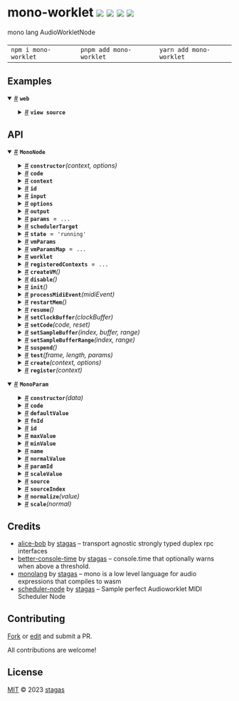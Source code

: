 

<h1>
mono-worklet <a href="https://npmjs.org/package/mono-worklet"><img src="https://img.shields.io/badge/npm-v2.2.0-F00.svg?colorA=000"/></a> <a href="src"><img src="https://img.shields.io/badge/loc-324-FFF.svg?colorA=000"/></a> <a href="https://cdn.jsdelivr.net/npm/mono-worklet@2.2.0/dist/mono-worklet.min.js"><img src="https://img.shields.io/badge/brotli-3.3K-333.svg?colorA=000"/></a> <a href="LICENSE"><img src="https://img.shields.io/badge/license-MIT-F0B.svg?colorA=000"/></a>
</h1>

<p></p>

mono lang AudioWorkletNode

<h4>
<table><tr><td title="Triple click to select and copy paste">
<code>npm i mono-worklet </code>
</td><td title="Triple click to select and copy paste">
<code>pnpm add mono-worklet </code>
</td><td title="Triple click to select and copy paste">
<code>yarn add mono-worklet</code>
</td></tr></table>
</h4>

## Examples

<details id="example$web" title="web" open><summary><span><a href="#example$web">#</a></span>  <code><strong>web</strong></code></summary>  <ul>    <details id="source$web" title="web source code" ><summary><span><a href="#source$web">#</a></span>  <code><strong>view source</strong></code></summary>  <a href="example/web.tsx">example/web.tsx</a>  <p>

```tsx
/** @jsxImportSource sigl */
import $ from 'sigl'

import { CodeEditElement } from 'code-edit'
import { SchedulerEventGroupNode, SchedulerNode } from 'scheduler-node'

import { MonoNode } from 'mono-worklet' // <- we use the dist/ files for the worklet to work

const sampleRate = 44100

const code = `\
#:1,2;
write_note(x)=(
  #=(t,note_to_hz(x));
  0
);
midi_in(op=0,x=0,y=0)=(
  op==144 && write_note(x);drop;
  0
);
f()=((nt,y)=#(-1);saw(y)*env(nt))

`
// a=300.0;
// play(x=300.0)=(
//   a=x;
//   a
// );

// midi_in(x=1,y=1,z=1)=
//  (a=note_to_hz(y);0);

// f()=sine(a)
// `

const ctx = new AudioContext({ sampleRate, latencyHint: 0.06 })

const main = async () => {
  const mainSchedulerNode = await SchedulerNode.create(ctx)
  const midiEvent = new MIDIMessageEvent('midimessage', {
    data: new Uint8Array([0x90, 40, 127]),
  }) as WebMidi.MIDIMessageEvent
  midiEvent.receivedTime = 0
  const schedulerGroupNode = new SchedulerEventGroupNode(mainSchedulerNode)
  schedulerGroupNode.eventGroup.replaceAllWithNotes([[0, 40, 127, .1]])
  schedulerGroupNode.eventGroup.loopEnd = 1
  schedulerGroupNode.eventGroup.loop = true

  const monoNode = await MonoNode.create(ctx, {
    numberOfInputs: 0,
    numberOfOutputs: 1,
    processorOptions: {
      metrics: 0,
    },
  })
  console.log(monoNode)

  schedulerGroupNode.connect(monoNode)

  // monoNode.setCode(`f()=sin(pi2*440.0*t)`)
  await monoNode.setCode(code)
  monoNode.connect(ctx.destination)
  mainSchedulerNode.start()

  // setInterval(() => {
  //   const midiEvent = new MIDIMessageEvent('midimessage', { data: new Uint8Array([0x90, 40, 127]) })
  //   midiEvent.receivedTime = ctx.currentTime * 1000
  //   monoNode.processMidiEvent(midiEvent)
  // }, 1000)

  // setTimeout(() => {
  //   monoProcessor.setCode(`f(x[1mono-worklet100]=52.4,	y[1mono-worklet400]=158.1,
  //      z[1mono-worklet500]=56,	c[40mono-worklet400]=147.7,
  //      r[0.001mono-worklet4]=1.32,	p[0.1mono-worklet100]=24.5)=
  //      lp(sin(pi2*(x+(exp((-t%0.5)*z)*y))*(t%0.5))
  //      * exp(-t%0.5*p), c, r)
  //    `)
  // }, 2000)

  const CodeEdit = $.element(CodeEditElement)

  $.render(
    <CodeEdit
      style="display: block; width:300px; height:300px; color: black; font-family: monospace;"
      value={code}
      language="js"
      theme="monokai"
      oninput={function (this: CodeEditElement) {
        monoNode.setCode(this.value)
      }}
    />,
    document.body
  )
}

main()
```

</p>
</details></ul></details>


## API

<p>  <details id="MonoNode$28" title="Class" open><summary><span><a href="#MonoNode$28">#</a></span>  <code><strong>MonoNode</strong></code>    </summary>  <a href=""></a>  <ul>        <p>  <details id="constructor$37" title="Constructor" ><summary><span><a href="#constructor$37">#</a></span>  <code><strong>constructor</strong></code><em>(context, options)</em>    </summary>  <a href=""></a>  <ul>    <p>  <details id="new MonoNode$38" title="ConstructorSignature" ><summary><span><a href="#new MonoNode$38">#</a></span>  <code><strong>new MonoNode</strong></code><em>()</em>    </summary>    <ul><p><a href="#MonoNode$28">MonoNode</a></p>      <p>  <details id="context$39" title="Parameter" ><summary><span><a href="#context$39">#</a></span>  <code><strong>context</strong></code>    </summary>    <ul><p><span>BaseAudioContext</span></p>        </ul></details><details id="options$40" title="Parameter" ><summary><span><a href="#options$40">#</a></span>  <code><strong>options</strong></code>    </summary>    <ul><p><span>AudioWorkletNodeOptions</span></p>        </ul></details></p>  </ul></details></p>    </ul></details><details id="code$65" title="Property" ><summary><span><a href="#code$65">#</a></span>  <code><strong>code</strong></code>    </summary>  <a href=""></a>  <ul><p>string</p>        </ul></details><details id="context$52" title="Property" ><summary><span><a href="#context$52">#</a></span>  <code><strong>context</strong></code>    </summary>  <a href=""></a>  <ul><p><span>BaseAudioContext</span></p>        </ul></details><details id="id$88" title="Property" ><summary><span><a href="#id$88">#</a></span>  <code><strong>id</strong></code>    </summary>  <a href=""></a>  <ul><p>string</p>        </ul></details><details id="input$50" title="Property" ><summary><span><a href="#input$50">#</a></span>  <code><strong>input</strong></code>    </summary>  <a href=""></a>  <ul><p><span>ChannelMergerNode</span></p>        </ul></details><details id="options$53" title="Property" ><summary><span><a href="#options$53">#</a></span>  <code><strong>options</strong></code>    </summary>  <a href=""></a>  <ul><p><span>AudioWorkletNodeOptions</span></p>        </ul></details><details id="output$51" title="Property" ><summary><span><a href="#output$51">#</a></span>  <code><strong>output</strong></code>    </summary>  <a href=""></a>  <ul><p><span>ChannelSplitterNode</span></p>        </ul></details><details id="params$44" title="Property" ><summary><span><a href="#params$44">#</a></span>  <code><strong>params</strong></code>  <span><span>&nbsp;=&nbsp;</span>  <code>...</code></span>  </summary>  <a href=""></a>  <ul><p><span>Map</span>&lt;string, {<p>  <details id="audioParam$47" title="Property" ><summary><span><a href="#audioParam$47">#</a></span>  <code><strong>audioParam</strong></code>    </summary>  <a href=""></a>  <ul><p><span>AudioParam</span></p>        </ul></details><details id="monoParam$46" title="Property" ><summary><span><a href="#monoParam$46">#</a></span>  <code><strong>monoParam</strong></code>    </summary>  <a href=""></a>  <ul><p><a href="#MonoParam$1">MonoParam</a></p>        </ul></details></p>}&gt;</p>        </ul></details><details id="schedulerTarget$89" title="Property" ><summary><span><a href="#schedulerTarget$89">#</a></span>  <code><strong>schedulerTarget</strong></code>    </summary>  <a href=""></a>  <ul><p><span>SchedulerTarget</span></p>        </ul></details><details id="state$41" title="Property" ><summary><span><a href="#state$41">#</a></span>  <code><strong>state</strong></code>  <span><span>&nbsp;=&nbsp;</span>  <code>'running'</code></span>  </summary>  <a href=""></a>  <ul><p><code>"disabled"</code> | <code>"suspended"</code> | <code>"running"</code></p>        </ul></details><details id="vmParams$42" title="Property" ><summary><span><a href="#vmParams$42">#</a></span>  <code><strong>vmParams</strong></code>    </summary>  <a href=""></a>  <ul><p><a href="#MonoParam$1">MonoParam</a>  []</p>        </ul></details><details id="vmParamsMap$43" title="Property" ><summary><span><a href="#vmParamsMap$43">#</a></span>  <code><strong>vmParamsMap</strong></code>  <span><span>&nbsp;=&nbsp;</span>  <code>...</code></span>  </summary>  <a href=""></a>  <ul><p><span>Map</span>&lt;<a href="#MonoParam$1">MonoParam</a>, <span>AudioParam</span>&gt;</p>        </ul></details><details id="worklet$49" title="Property" ><summary><span><a href="#worklet$49">#</a></span>  <code><strong>worklet</strong></code>    </summary>  <a href=""></a>  <ul><p><span>Agent</span>&lt;<span>MonoProcessor</span>, <a href="#MonoNode$28">MonoNode</a>&gt;</p>        </ul></details><details id="registeredContexts$29" title="Property" ><summary><span><a href="#registeredContexts$29">#</a></span>  <code><strong>registeredContexts</strong></code>  <span><span>&nbsp;=&nbsp;</span>  <code>...</code></span>  </summary>  <a href=""></a>  <ul><p><span>Set</span>&lt;<span>BaseAudioContext</span>&gt;</p>        </ul></details><details id="createVM$79" title="Method" ><summary><span><a href="#createVM$79">#</a></span>  <code><strong>createVM</strong></code><em>()</em>    </summary>  <a href=""></a>  <ul>    <p>      <p><strong>createVM</strong><em>()</em>  &nbsp;=&gt;  <ul><span>Promise</span>&lt;undefined | {<p>  <details id="params$82" title="Property" ><summary><span><a href="#params$82">#</a></span>  <code><strong>params</strong></code>  <span><span>&nbsp;=&nbsp;</span>  <code>...</code></span>  </summary>  <a href=""></a>  <ul><p><a href="#MonoParam$1">MonoParam</a>  []</p>        </ul></details></p>}&gt;</ul></p></p>    </ul></details><details id="disable$54" title="Method" ><summary><span><a href="#disable$54">#</a></span>  <code><strong>disable</strong></code><em>()</em>    </summary>  <a href=""></a>  <ul>    <p>      <p><strong>disable</strong><em>()</em>  &nbsp;=&gt;  <ul>void</ul></p></p>    </ul></details><details id="init$90" title="Method" ><summary><span><a href="#init$90">#</a></span>  <code><strong>init</strong></code><em>()</em>    </summary>  <a href=""></a>  <ul>    <p>      <p><strong>init</strong><em>()</em>  &nbsp;=&gt;  <ul><span>Promise</span>&lt;void&gt;</ul></p></p>    </ul></details><details id="processMidiEvent$92" title="Method" ><summary><span><a href="#processMidiEvent$92">#</a></span>  <code><strong>processMidiEvent</strong></code><em>(midiEvent)</em>    </summary>  <a href=""></a>  <ul>    <p>    <details id="midiEvent$94" title="Parameter" ><summary><span><a href="#midiEvent$94">#</a></span>  <code><strong>midiEvent</strong></code>    </summary>    <ul><p><span>MIDIMessageEvent</span></p>        </ul></details>  <p><strong>processMidiEvent</strong><em>(midiEvent)</em>  &nbsp;=&gt;  <ul>void</ul></p></p>    </ul></details><details id="restartMem$73" title="Method" ><summary><span><a href="#restartMem$73">#</a></span>  <code><strong>restartMem</strong></code><em>()</em>    </summary>  <a href=""></a>  <ul>    <p>      <p><strong>restartMem</strong><em>()</em>  &nbsp;=&gt;  <ul>void</ul></p></p>    </ul></details><details id="resume$77" title="Method" ><summary><span><a href="#resume$77">#</a></span>  <code><strong>resume</strong></code><em>()</em>    </summary>  <a href=""></a>  <ul>    <p>      <p><strong>resume</strong><em>()</em>  &nbsp;=&gt;  <ul>void</ul></p></p>    </ul></details><details id="setClockBuffer$70" title="Method" ><summary><span><a href="#setClockBuffer$70">#</a></span>  <code><strong>setClockBuffer</strong></code><em>(clockBuffer)</em>    </summary>  <a href=""></a>  <ul>    <p>    <details id="clockBuffer$72" title="Parameter" ><summary><span><a href="#clockBuffer$72">#</a></span>  <code><strong>clockBuffer</strong></code>    </summary>    <ul><p><span>Float64Array</span></p>        </ul></details>  <p><strong>setClockBuffer</strong><em>(clockBuffer)</em>  &nbsp;=&gt;  <ul>void</ul></p></p>    </ul></details><details id="setCode$66" title="Method" ><summary><span><a href="#setCode$66">#</a></span>  <code><strong>setCode</strong></code><em>(code, reset)</em>    </summary>  <a href=""></a>  <ul>    <p>    <details id="code$68" title="Parameter" ><summary><span><a href="#code$68">#</a></span>  <code><strong>code</strong></code>    </summary>    <ul><p>string</p>        </ul></details><details id="reset$69" title="Parameter" ><summary><span><a href="#reset$69">#</a></span>  <code><strong>reset</strong></code>  <span><span>&nbsp;=&nbsp;</span>  <code>false</code></span>  </summary>    <ul><p>boolean</p>        </ul></details>  <p><strong>setCode</strong><em>(code, reset)</em>  &nbsp;=&gt;  <ul><span>Promise</span>&lt;void&gt;</ul></p></p>    </ul></details><details id="setSampleBuffer$56" title="Method" ><summary><span><a href="#setSampleBuffer$56">#</a></span>  <code><strong>setSampleBuffer</strong></code><em>(index, buffer, range)</em>    </summary>  <a href=""></a>  <ul>    <p>    <details id="index$58" title="Parameter" ><summary><span><a href="#index$58">#</a></span>  <code><strong>index</strong></code>    </summary>    <ul><p>number</p>        </ul></details><details id="buffer$59" title="Parameter" ><summary><span><a href="#buffer$59">#</a></span>  <code><strong>buffer</strong></code>    </summary>    <ul><p><span>Float32Array</span>  []</p>        </ul></details><details id="range$60" title="Parameter" ><summary><span><a href="#range$60">#</a></span>  <code><strong>range</strong></code>    </summary>    <ul><p>[  number, number  ]</p>        </ul></details>  <p><strong>setSampleBuffer</strong><em>(index, buffer, range)</em>  &nbsp;=&gt;  <ul><span>Promise</span>&lt;void&gt;</ul></p></p>    </ul></details><details id="setSampleBufferRange$61" title="Method" ><summary><span><a href="#setSampleBufferRange$61">#</a></span>  <code><strong>setSampleBufferRange</strong></code><em>(index, range)</em>    </summary>  <a href=""></a>  <ul>    <p>    <details id="index$63" title="Parameter" ><summary><span><a href="#index$63">#</a></span>  <code><strong>index</strong></code>    </summary>    <ul><p>number</p>        </ul></details><details id="range$64" title="Parameter" ><summary><span><a href="#range$64">#</a></span>  <code><strong>range</strong></code>    </summary>    <ul><p>[  number, number  ]</p>        </ul></details>  <p><strong>setSampleBufferRange</strong><em>(index, range)</em>  &nbsp;=&gt;  <ul><span>Promise</span>&lt;void&gt;</ul></p></p>    </ul></details><details id="suspend$75" title="Method" ><summary><span><a href="#suspend$75">#</a></span>  <code><strong>suspend</strong></code><em>()</em>    </summary>  <a href=""></a>  <ul>    <p>      <p><strong>suspend</strong><em>()</em>  &nbsp;=&gt;  <ul>void</ul></p></p>    </ul></details><details id="test$83" title="Method" ><summary><span><a href="#test$83">#</a></span>  <code><strong>test</strong></code><em>(frame, length, params)</em>    </summary>  <a href=""></a>  <ul>    <p>    <details id="frame$85" title="Parameter" ><summary><span><a href="#frame$85">#</a></span>  <code><strong>frame</strong></code>    </summary>    <ul><p>number</p>        </ul></details><details id="length$86" title="Parameter" ><summary><span><a href="#length$86">#</a></span>  <code><strong>length</strong></code>    </summary>    <ul><p>number</p>        </ul></details><details id="params$87" title="Parameter" ><summary><span><a href="#params$87">#</a></span>  <code><strong>params</strong></code>    </summary>    <ul><p>any  []</p>        </ul></details>  <p><strong>test</strong><em>(frame, length, params)</em>  &nbsp;=&gt;  <ul><span>Promise</span>&lt;<span>Float32Array</span>&gt;</ul></p></p>    </ul></details><details id="create$33" title="Method" ><summary><span><a href="#create$33">#</a></span>  <code><strong>create</strong></code><em>(context, options)</em>    </summary>  <a href=""></a>  <ul>    <p>    <details id="context$35" title="Parameter" ><summary><span><a href="#context$35">#</a></span>  <code><strong>context</strong></code>    </summary>    <ul><p><span>BaseAudioContext</span></p>        </ul></details><details id="options$36" title="Parameter" ><summary><span><a href="#options$36">#</a></span>  <code><strong>options</strong></code>  <span><span>&nbsp;=&nbsp;</span>  <code>{}</code></span>  </summary>    <ul><p><span>AudioWorkletNodeOptions</span></p>        </ul></details>  <p><strong>create</strong><em>(context, options)</em>  &nbsp;=&gt;  <ul><span>Promise</span>&lt;<a href="#MonoNode$28">MonoNode</a>&gt;</ul></p></p>    </ul></details><details id="register$30" title="Method" ><summary><span><a href="#register$30">#</a></span>  <code><strong>register</strong></code><em>(context)</em>    </summary>  <a href=""></a>  <ul>    <p>    <details id="context$32" title="Parameter" ><summary><span><a href="#context$32">#</a></span>  <code><strong>context</strong></code>    </summary>    <ul><p><span>BaseAudioContext</span></p>        </ul></details>  <p><strong>register</strong><em>(context)</em>  &nbsp;=&gt;  <ul><span>Promise</span>&lt;void&gt;</ul></p></p>    </ul></details></p></ul></details><details id="MonoParam$1" title="Class" open><summary><span><a href="#MonoParam$1">#</a></span>  <code><strong>MonoParam</strong></code>    </summary>  <a href=""></a>  <ul>        <p>  <details id="constructor$2" title="Constructor" ><summary><span><a href="#constructor$2">#</a></span>  <code><strong>constructor</strong></code><em>(data)</em>    </summary>  <a href=""></a>  <ul>    <p>  <details id="new MonoParam$3" title="ConstructorSignature" ><summary><span><a href="#new MonoParam$3">#</a></span>  <code><strong>new MonoParam</strong></code><em>()</em>    </summary>    <ul><p><a href="#MonoParam$1">MonoParam</a></p>      <p>  <details id="data$4" title="Parameter" ><summary><span><a href="#data$4">#</a></span>  <code><strong>data</strong></code>    </summary>    <ul><p><span>Partial</span>&lt;<a href="#MonoParam$1">MonoParam</a>&gt;</p>        </ul></details></p>  </ul></details></p>    </ul></details><details id="code$15" title="Property" ><summary><span><a href="#code$15">#</a></span>  <code><strong>code</strong></code>    </summary>  <a href=""></a>  <ul><p>string</p>        </ul></details><details id="defaultValue$19" title="Property" ><summary><span><a href="#defaultValue$19">#</a></span>  <code><strong>defaultValue</strong></code>    </summary>  <a href=""></a>  <ul><p>number</p>        </ul></details><details id="fnId$6" title="Property" ><summary><span><a href="#fnId$6">#</a></span>  <code><strong>fnId</strong></code>    </summary>  <a href=""></a>  <ul><p><span>Token</span> &amp; string</p>        </ul></details><details id="id$5" title="Property" ><summary><span><a href="#id$5">#</a></span>  <code><strong>id</strong></code>    </summary>  <a href=""></a>  <ul><p><span>Token</span> &amp; string</p>        </ul></details><details id="maxValue$18" title="Property" ><summary><span><a href="#maxValue$18">#</a></span>  <code><strong>maxValue</strong></code>    </summary>  <a href=""></a>  <ul><p>number</p>        </ul></details><details id="minValue$17" title="Property" ><summary><span><a href="#minValue$17">#</a></span>  <code><strong>minValue</strong></code>    </summary>  <a href=""></a>  <ul><p>number</p>        </ul></details><details id="name$16" title="Property" ><summary><span><a href="#name$16">#</a></span>  <code><strong>name</strong></code>    </summary>  <a href=""></a>  <ul><p>string</p>        </ul></details><details id="normalValue$20" title="Property" ><summary><span><a href="#normalValue$20">#</a></span>  <code><strong>normalValue</strong></code>    </summary>  <a href=""></a>  <ul><p>number</p>        </ul></details><details id="paramId$7" title="Property" ><summary><span><a href="#paramId$7">#</a></span>  <code><strong>paramId</strong></code>    </summary>  <a href=""></a>  <ul><p><span>Token</span> &amp; string</p>        </ul></details><details id="scaleValue$21" title="Property" ><summary><span><a href="#scaleValue$21">#</a></span>  <code><strong>scaleValue</strong></code>    </summary>  <a href=""></a>  <ul><p>number</p>        </ul></details><details id="source$9" title="Property" ><summary><span><a href="#source$9">#</a></span>  <code><strong>source</strong></code>    </summary>  <a href=""></a>  <ul><p>{<p>  <details id="arg$11" title="Property" ><summary><span><a href="#arg$11">#</a></span>  <code><strong>arg</strong></code>    </summary>  <a href=""></a>  <ul><p>string</p>        </ul></details><details id="default$14" title="Property" ><summary><span><a href="#default$14">#</a></span>  <code><strong>default</strong></code>    </summary>  <a href=""></a>  <ul><p>string</p>        </ul></details><details id="id$12" title="Property" ><summary><span><a href="#id$12">#</a></span>  <code><strong>id</strong></code>    </summary>  <a href=""></a>  <ul><p>string</p>        </ul></details><details id="range$13" title="Property" ><summary><span><a href="#range$13">#</a></span>  <code><strong>range</strong></code>    </summary>  <a href=""></a>  <ul><p>string</p>        </ul></details></p>}</p>        </ul></details><details id="sourceIndex$8" title="Property" ><summary><span><a href="#sourceIndex$8">#</a></span>  <code><strong>sourceIndex</strong></code>    </summary>  <a href=""></a>  <ul><p>number</p>        </ul></details><details id="normalize$22" title="Method" ><summary><span><a href="#normalize$22">#</a></span>  <code><strong>normalize</strong></code><em>(value)</em>    </summary>  <a href=""></a>  <ul>    <p>    <details id="value$24" title="Parameter" ><summary><span><a href="#value$24">#</a></span>  <code><strong>value</strong></code>    </summary>    <ul><p>number</p>        </ul></details>  <p><strong>normalize</strong><em>(value)</em>  &nbsp;=&gt;  <ul>number</ul></p></p>    </ul></details><details id="scale$25" title="Method" ><summary><span><a href="#scale$25">#</a></span>  <code><strong>scale</strong></code><em>(normal)</em>    </summary>  <a href=""></a>  <ul>    <p>    <details id="normal$27" title="Parameter" ><summary><span><a href="#normal$27">#</a></span>  <code><strong>normal</strong></code>    </summary>    <ul><p>number</p>        </ul></details>  <p><strong>scale</strong><em>(normal)</em>  &nbsp;=&gt;  <ul>number</ul></p></p>    </ul></details></p></ul></details></p>

## Credits
- [alice-bob](https://npmjs.org/package/alice-bob) by [stagas](https://github.com/stagas) &ndash; transport agnostic strongly typed duplex rpc interfaces
- [better-console-time](https://npmjs.org/package/better-console-time) by [stagas](https://github.com/stagas) &ndash; console.time that optionally warns when above a threshold.
- [monolang](https://npmjs.org/package/monolang) by [stagas](https://github.com/stagas) &ndash; mono is a low level language for audio expressions that compiles to wasm
- [scheduler-node](https://npmjs.org/package/scheduler-node) by [stagas](https://github.com/stagas) &ndash; Sample perfect Audioworklet MIDI Scheduler Node

## Contributing

[Fork](https://github.com/stagas/mono-worklet/fork) or [edit](https://github.dev/stagas/mono-worklet) and submit a PR.

All contributions are welcome!

## License

<a href="LICENSE">MIT</a> &copy; 2023 [stagas](https://github.com/stagas)
